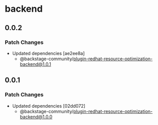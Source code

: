 # backend

## 0.0.2

### Patch Changes

- Updated dependencies [ae2ee8a]
  - @backstage-community/plugin-redhat-resource-optimization-backend@1.0.1

## 0.0.1

### Patch Changes

- Updated dependencies [02dd072]
  - @backstage-community/plugin-redhat-resource-optimization-backend@1.0.0

